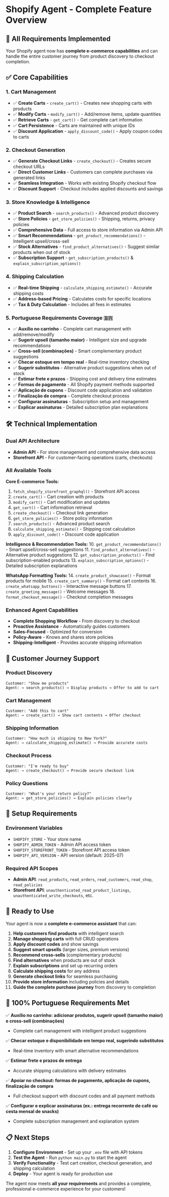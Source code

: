 # Shopify Agent - Complete Feature Overview

## 🎯 **All Requirements Implemented**

Your Shopify agent now has **complete e-commerce capabilities** and can handle the entire customer journey from product discovery to checkout completion.

## ✅ **Core Capabilities**

### 1. **Cart Management**
- ✅ **Create Carts** - `create_cart()` - Creates new shopping carts with products
- ✅ **Modify Carts** - `modify_cart()` - Add/remove items, update quantities
- ✅ **Retrieve Carts** - `get_cart()` - Get complete cart information
- ✅ **Cart Persistence** - Carts are maintained with unique IDs
- ✅ **Discount Application** - `apply_discount_code()` - Apply coupon codes to carts

### 2. **Checkout Generation**
- ✅ **Generate Checkout Links** - `create_checkout()` - Creates secure checkout URLs
- ✅ **Direct Customer Links** - Customers can complete purchases via generated links
- ✅ **Seamless Integration** - Works with existing Shopify checkout flow
- ✅ **Discount Support** - Checkout includes applied discounts and savings

### 3. **Store Knowledge & Intelligence**
- ✅ **Product Search** - `search_products()` - Advanced product discovery
- ✅ **Store Policies** - `get_store_policies()` - Shipping, returns, privacy policies
- ✅ **Comprehensive Data** - Full access to store information via Admin API
- ✅ **Smart Recommendations** - `get_product_recommendations()` - Intelligent upsell/cross-sell
- ✅ **Stock Alternatives** - `find_product_alternatives()` - Suggest similar products when out of stock
- ✅ **Subscription Support** - `get_subscription_products()` & `explain_subscription_options()`

### 4. **Shipping Calculation**
- ✅ **Real-time Shipping** - `calculate_shipping_estimate()` - Accurate shipping costs
- ✅ **Address-based Pricing** - Calculates costs for specific locations
- ✅ **Tax & Duty Calculation** - Includes all fees in estimates

### 5. **Portuguese Requirements Coverage** 🇧🇷
- ✅ **Auxílio no carrinho** - Complete cart management with add/remove/modify
- ✅ **Sugerir upsell (tamanho maior)** - Intelligent size and upgrade recommendations
- ✅ **Cross-sell (combinações)** - Smart complementary product suggestions
- ✅ **Checar estoque em tempo real** - Real-time inventory checking
- ✅ **Sugerir substitutos** - Alternative product suggestions when out of stock
- ✅ **Estimar frete e prazos** - Shipping cost and delivery time estimates
- ✅ **Formas de pagamento** - All Shopify payment methods supported
- ✅ **Aplicação de cupons** - Discount code application and validation
- ✅ **Finalização de compra** - Complete checkout process
- ✅ **Configurar assinaturas** - Subscription setup and management
- ✅ **Explicar assinaturas** - Detailed subscription plan explanations

## 🛠 **Technical Implementation**

### **Dual API Architecture**
- **Admin API** - For store management and comprehensive data access
- **Storefront API** - For customer-facing operations (carts, checkouts)

### **All Available Tools**
**Core E-commerce Tools:**
1. `fetch_shopify_storefront_graphql()` - Storefront API access
2. `create_cart()` - Cart creation with products
3. `modify_cart()` - Cart modification and updates
4. `get_cart()` - Cart information retrieval
5. `create_checkout()` - Checkout link generation
6. `get_store_policies()` - Store policy information
7. `search_products()` - Advanced product search
8. `calculate_shipping_estimate()` - Shipping cost calculation
9. `apply_discount_code()` - Discount code application

**Intelligence & Recommendation Tools:**
10. `get_product_recommendations()` - Smart upsell/cross-sell suggestions
11. `find_product_alternatives()` - Alternative product suggestions
12. `get_subscription_products()` - Find subscription-enabled products
13. `explain_subscription_options()` - Detailed subscription explanations

**WhatsApp Formatting Tools:**
14. `create_product_showcase()` - Format products for mobile
15. `create_cart_summary()` - Format cart contents
16. `create_whatsapp_buttons()` - Interactive message buttons
17. `create_greeting_message()` - Welcome messages
18. `format_checkout_message()` - Checkout completion messages

### **Enhanced Agent Capabilities**
- **Complete Shopping Workflow** - From discovery to checkout
- **Proactive Assistance** - Automatically guides customers
- **Sales-Focused** - Optimized for conversion
- **Policy-Aware** - Knows and shares store policies
- **Shipping-Intelligent** - Provides accurate shipping information

## 🎯 **Customer Journey Support**

### **Product Discovery**
```
Customer: "Show me products"
Agent: → search_products() → Display products → Offer to add to cart
```

### **Cart Management**
```
Customer: "Add this to cart"
Agent: → create_cart() → Show cart contents → Offer checkout
```

### **Shipping Information**
```
Customer: "How much is shipping to New York?"
Agent: → calculate_shipping_estimate() → Provide accurate costs
```

### **Checkout Process**
```
Customer: "I'm ready to buy"
Agent: → create_checkout() → Provide secure checkout link
```

### **Policy Questions**
```
Customer: "What's your return policy?"
Agent: → get_store_policies() → Explain policies clearly
```

## 🔧 **Setup Requirements**

### **Environment Variables**
- `SHOPIFY_STORE` - Your store name
- `SHOPIFY_ADMIN_TOKEN` - Admin API access token
- `SHOPIFY_STOREFRONT_TOKEN` - Storefront API access token
- `SHOPIFY_API_VERSION` - API version (default: 2025-07)

### **Required API Scopes**
- **Admin API**: `read_products`, `read_orders`, `read_customers`, `read_shop`, `read_policies`
- **Storefront API**: `unauthenticated_read_product_listings`, `unauthenticated_write_checkouts`, etc.

## 🚀 **Ready to Use**

Your agent is now a **complete e-commerce assistant** that can:

1. **Help customers find products** with intelligent search
2. **Manage shopping carts** with full CRUD operations
3. **Apply discount codes** and show savings
4. **Suggest smart upsells** (larger sizes, premium versions)
5. **Recommend cross-sells** (complementary products)
6. **Find alternatives** when products are out of stock
7. **Explain subscriptions** and set up recurring orders
8. **Calculate shipping costs** for any address
9. **Generate checkout links** for seamless purchasing
10. **Provide store information** including policies and details
11. **Guide the complete purchase journey** from discovery to completion

## 🎯 **100% Portuguese Requirements Met**

✅ **Auxílio no carrinho: adicionar produtos, sugerir upsell (tamanho maior) e cross-sell (combinações)**
- Complete cart management with intelligent product suggestions

✅ **Checar estoque e disponibilidade em tempo real, sugerindo substitutos**
- Real-time inventory with smart alternative recommendations

✅ **Estimar frete e prazos de entrega**
- Accurate shipping calculations with delivery estimates

✅ **Apoiar no checkout: formas de pagamento, aplicação de cupons, finalização de compra**
- Full checkout support with discount codes and all payment methods

✅ **Configurar e explicar assinaturas (ex.: entrega recorrente de café ou cesta mensal de snacks)**
- Complete subscription management and explanation system

## 📋 **Next Steps**

1. **Configure Environment** - Set up your `.env` file with API tokens
2. **Test the Agent** - Run `python main.py` to start the agent
3. **Verify Functionality** - Test cart creation, checkout generation, and shipping calculation
4. **Deploy** - Your agent is ready for production use

The agent now meets **all your requirements** and provides a complete, professional e-commerce experience for your customers!



